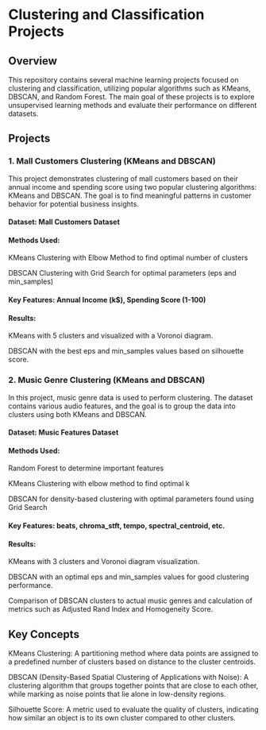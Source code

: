 # Clustering and Classification Projects
## Overview
This repository contains several machine learning projects focused on clustering and classification, utilizing popular algorithms such as KMeans, DBSCAN, and Random Forest. The main goal of these projects is to explore unsupervised learning methods and evaluate their performance on different datasets.

## Projects
 ### 1. Mall Customers Clustering (KMeans and DBSCAN)
This project demonstrates clustering of mall customers based on their annual income and spending score using two popular clustering algorithms: KMeans and DBSCAN. The goal is to find meaningful patterns in customer behavior for potential business insights.

#### Dataset: Mall Customers Dataset

#### Methods Used:

KMeans Clustering with Elbow Method to find optimal number of clusters

DBSCAN Clustering with Grid Search for optimal parameters (eps and min_samples)

#### Key Features: Annual Income (k$), Spending Score (1-100)

#### Results:

KMeans with 5 clusters and visualized with a Voronoi diagram.

DBSCAN with the best eps and min_samples values based on silhouette score.

### 2. Music Genre Clustering (KMeans and DBSCAN)
In this project, music genre data is used to perform clustering. The dataset contains various audio features, and the goal is to group the data into clusters using both KMeans and DBSCAN.

#### Dataset: Music Features Dataset

 #### Methods Used:

Random Forest to determine important features

KMeans Clustering with elbow method to find optimal k

DBSCAN for density-based clustering with optimal parameters found using Grid Search

#### Key Features: beats, chroma_stft, tempo, spectral_centroid, etc.

#### Results:

KMeans with 3 clusters and Voronoi diagram visualization.

DBSCAN with an optimal eps and min_samples values for good clustering performance.

Comparison of DBSCAN clusters to actual music genres and calculation of metrics such as Adjusted Rand Index and Homogeneity Score.

## Key Concepts
KMeans Clustering: A partitioning method where data points are assigned to a predefined number of clusters based on distance to the cluster centroids.

DBSCAN (Density-Based Spatial Clustering of Applications with Noise): A clustering algorithm that groups together points that are close to each other, while marking as noise points that lie alone in low-density regions.

Silhouette Score: A metric used to evaluate the quality of clusters, indicating how similar an object is to its own cluster compared to other clusters.
